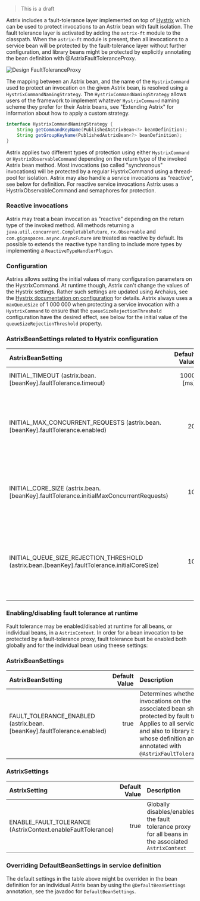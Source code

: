 > This is a draft

Astrix includes a fault-tolerance layer implemented on top of [Hystrix](https://github.com/Netflix/Hystrix) which can be used to protect invocations to an Astrix bean with fault isolation. The fault tolerance layer is activated by adding the `astrix-ft` module to the classpath. When the `astrix-ft` module is present, then all invocations to a service bean will be protected by the fault-tolerance layer without further configuration, and library beans might be protected by explicitly annotating the bean definition with @AstrixFaultToleranceProxy.

![Design FaultToleranceProxy](images/bean-fault-tolerance-design.png)

The mapping between an Astrix bean, and the name of the `HystrixCommand` used to protect an invocation on the given Astrix bean, is resolved using a `HystrixCommandNamingStrategy`. The `HystrixCommandNamingStrategy` allows users of the framework to implement whatever `HystrixCommand` naming scheme they prefer for their Astrix beans, see "Extending Astrix" for information about how to apply a custom strategy.

```java
interface HystrixCommandNamingStrategy {
    String getCommandKeyName(PublishedAstrixBean<?> beanDefinition);
	String getGroupKeyName(PublishedAstrixBean<?> beanDefinition);
}
```
Astrix applies two different types of protection using either `HystrixCommand` or `HystrixObservableCommand` depending on the return type of the invoked Astrix bean method. Most invocations (so called "synchronous" invocations) will be protected by a regular HystrixCommand using a thread-pool for isolation. Astrix may also handle a service invocations as "reactive", see below for definition. For reactive service invocations Astrix uses a HystrixObservableCommand and semaphores for protection.

### Reactive invocations
Astrix may treat a bean invocation as "reactive" depending on the return type of the invoked method. All methods returning a `java.util.concurrent.CompletableFuture`, `rx.Observable` and `com.gigaspaces.async.AsyncFuture` are treated as reactive by default. Its possible to extends the reactive type handling to include more types by implementing a `ReactiveTypeHandlerPlugin`.

### Configuration
Astrixs allows setting the initial values of many configuration parameters on the HystrixCommand. At runtime though, Astrix can't change the values of the Hystrix settings. Rather such settings are updated using Archaius, see the [Hystrix documentation on configuration](https://github.com/Netflix/Hystrix/wiki/Configuration) for details. Astrix always uses a `maxQueueSize` of 1 000 000 when protecting a service invocation with a `HystrixCommand` to ensure that the `queueSizeRejectionThreshold` configuration have the desired effect, see below for the initial value of the `queueSizeRejectionThreshold` property.

### AstrixBeanSettings related to Hystrix configuration
AstrixBeanSetting                       | Default Value    | Description 
:-------------------------------------- | ----------------:|:--------------
INITIAL_TIMEOUT (astrix.bean.[beanKey].faultTolerance.timeout) | 1000 [ms]        | The initial timeout used when protecting a bean invocation with Hystrix
INITIAL_MAX_CONCURRENT_REQUESTS (astrix.bean.[beanKey].faultTolerance.enabled) | 20               | Defines the initial "maxConcurrentRequests" when semaphore isolation is used to protect invocations to the associated bean, i.e. the maximum number of concurrent requests before the fault-tolerance layer starts rejecting invocations
INITIAL_CORE_SIZE (astrix.bean.[beanKey].faultTolerance.initialMaxConcurrentRequests) | 10               | Defines the initial "coreSize" when thread isolation is used to protect invocations to the associated bean, i.e. the number of threads in the bulkhead associated with a synchronous service invocation.
INITIAL_QUEUE_SIZE_REJECTION_THRESHOLD  (astrix.bean.[beanKey].faultTolerance.initialCoreSize) | 10 |  Defines the initial "queueSizeRejectionThreshold" for the queue when thread isolation is used to protect invocations to the associated bean, i.e. number of pending service invocations allowed in the queue to a thread-pool (bulkhead) before starting to reject invocations.

### Enabling/disabling fault tolerance at runtime
Fault tolerance may be enabled/disabled at runtime for all beans, or individual beans, in a `AstrixContext`. In order for a bean invocation to be protected by a fault-tolerance proxy, fault tolerance bust be enabled both globally and for the individual bean using theese settings:

### AstrixBeanSettings
AstrixBeanSetting                       | Default Value    | Description 
:-------------------------------------- | ----------------:|:--------------
FAULT_TOLERANCE_ENABLED  (astrix.bean.[beanKey].faultTolerance.enabled) | true             | Determines whether invocations on the associated bean should be protected by fault tolerance. Applies to all service beans, and also to library beans whose definition are annotated with `@AstrixFaultToleranceProxy`.

### AstrixSettings
AstrixSetting                           | Default Value    | Description 
:-------------------------------------- | ----------------:|:--------------
ENABLE_FAULT_TOLERANCE (AstrixContext.enableFaultTolerance)| true             | Globally disables/enables the fault tolerance proxy for all beans in the associated `AstrixContext`

### Overriding DefaultBeanSettings in service definition
The default settings in the table above might be overriden in the bean definition for an individual Astrix bean by using the `@DefaultBeanSettings` annotation, see the javadoc for `DefaultBeanSettings`.


